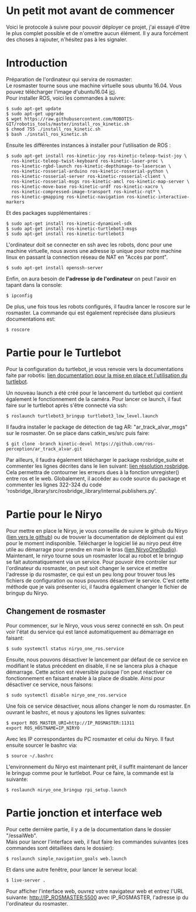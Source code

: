 # Un petit mot avant de commencer
Voici le protocole à suivre pour pouvoir déployer ce projet, j'ai essayé d'être le plus complet possible et de n'omettre aucun élément. Il y aura forcément des choses à rajouter, n'hésitez pas à les signaler.  

# Introduction

Préparation de l'ordinateur qui servira de rosmaster:  
Le rosmaster tourne sous une machine virtuelle sous ubuntu 16.04. Vous pouvez télécharger l'image d'ubuntu16.04 [ici](https://releases.ubuntu.com/16.04.7/ "image ubuntu16").  
Pour installer ROS, voici les commandes à suivre:

    $ sudo apt-get update  
    $ sudo apt-get upgrade  
    $ wget https://raw.githubusercontent.com/ROBOTIS-GIT/robotis_tools/master/install_ros_kinetic.sh  
    $ chmod 755 ./install_ros_kinetic.sh  
    $ bash ./install_ros_kinetic.sh


Ensuite les différentes instances à installer pour l’utilisation de ROS :  

    $ sudo apt-get install ros-kinetic-joy ros-kinetic-teleop-twist-joy \
      ros-kinetic-teleop-twist-keyboard ros-kinetic-laser-proc \
      ros-kinetic-rgbd-launch ros-kinetic-depthimage-to-laserscan \
      ros-kinetic-rosserial-arduino ros-kinetic-rosserial-python \
      ros-kinetic-rosserial-server ros-kinetic-rosserial-client \
      ros-kinetic-rosserial-msgs ros-kinetic-amcl ros-kinetic-map-server \
      ros-kinetic-move-base ros-kinetic-urdf ros-kinetic-xacro \
      ros-kinetic-compressed-image-transport ros-kinetic-rqt* \
      ros-kinetic-gmapping ros-kinetic-navigation ros-kinetic-interactive-markers

Et des packages supplémentaires :

    $ sudo apt-get install ros-kinetic-dynamixel-sdk
    $ sudo apt-get install ros-kinetic-turtlebot3-msgs
    $ sudo apt-get install ros-kinetic-turtlebot3

L'ordinateur doit se connecter en ssh avec les robots, donc pour une machine virtuelle, nous avons une adresse ip unique pour notre machine linux en passant la connection réseau de NAT en "Accès par pont".  

    $ sudo apt-get install openssh-server

Enfin, on aura besoin de **l'adresse ip de l'ordinateur** on peut l'avoir en tapant dans la console:  

    $ ipconfig

De plus, une fois tous les robots configurés, il faudra lancer le roscore sur le rosmaster. La commande qui est également reprécisée dans plusieurs documentations est:

    $ roscore

# Partie pour le Turtlebot
Pour la configuration du turtlebot, je vous renvoie vers la documentations faite par robotis: [lien documentation pour la mise en place et l'utilisation du turtlebot](https://emanual.robotis.com/docs/en/platform/turtlebot3/quick-start/#pc-setup "lien mise en place turtlebot").  

Un nouveau launch a été créé pour le lancement du turtlebot qui contient également le fonctionnement de la caméra. Pour lancer ce launch, il faut faire sur le turtlebot après s'être connecté via ssh:

    $ roslaunch turtlebot3_bringup turtlebot3_low_level.launch 

Il faudra installer le package de détection de tag AR: "ar_track_alvar_msgs" sur le rosmaster. On se place dans catkin_ws/src puis faire:

    $ git clone -branch kinetic-devel https://github.com/ros-perception/ar_track_alvar.git
  
Par ailleurs, il faudra également télécharger le package rosbridge_suite et commenter les lignes décrites dans le lien suivant: [lien résolution rosbridge](https://github.com/RobotWebTools/rosbridge_suite/issues/298 "lien résolution"). Cela permettra de contourner les erreurs dues à la fonction unregister() entre ros et le web. Globalement, il accéder au code source du package et commenter les lignes 322-324 du code 'rosbridge_library/src/rosbridge_library/internal.publishers.py'.

# Partie pour le Niryo

Pour mettre en place le Niryo, je vous conseille de suivre le github du Niryo ([lien vers le github](https://github.com/NiryoRobotics/niryo_one_ros "lien github niryo one")) ou de trouver la documentation de déploiment qui est pour le moment indisponible. Télécharger le logiciel lié au niryo peut être utile au démarrage pour prendre en main le bras ([lien NiryoOneStudio](https://niryo.com/fr/telechargement/ "lien NiryoOneStudio")).  
Maintenant, le niryo tourne sous un rosmaster local au robot et le bringup se fait automatiquement via un service. Pour pouvoir être controler sur l'ordinateur du rosmaster, on peut soit changer le service et mettre l'adresse ip du rosmaster, ce qui est un peu long pour trouver tous les fichiers de configuration ou nous pouvons désactiver le service. C'est cette méthode que je vais présenter ici, il faudra également changer le fichier de bringup du Niryo. 

## Changement de rosmaster
Pour commencer, sur le Niryo, vous vous serez connecté en ssh. On peut voir l'état du service qui est lancé automatiquement au démarrage en faisant:  

    $ sudo systemctl status niryo_one_ros.service 
Ensuite, nous pouvons désactiver le lancement par défaut de ce service en modifiant le status précédent en disable, il ne se lancera plus à chaque démarrage. Cette action est réversible puisque l'on peut réactiver ce fonctionnement en faisant enable à la place de disable. Ainsi pour désactiver ce service, nous faisons:  

    $ sudo systemctl disable niryo_one_ros.service 
Une fois ce service désactiver, nous allons changer le nom du rosmaster. En ouvrant le bashrc, et nous y ajoutons les lignes suivantes:

    $ export ROS_MASTER_URI=http://IP_ROSMASTER:11311
    export ROS_HOSTNAME=IP_NIRYO
Avec les IP correspondantes du PC rosmaster et celui du Niryo. Il faut ensuite sourcer le bashrc via:

    $ source ~/.bashrc

L'environnement du Niryo est maintenant prêt, il suffit maintenant de lancer le bringup comme pour le turtlebot. Pour ce faire, la commande est la suivante:  

    $ roslaunch niryo_one_bringup rpi_setup.launch

# Partie jonction et interface web
Pour cette dernière partie, il y a de la documentation dans le dossier "/essaiWeb".  
Mais pour lancer l'interface web, il faut faire les commandes suivantes (ces commandes sont détaillées dans le dossier):  

    $ roslaunch simple_navigation_goals web.launch
Et dans une autre fenêtre, pour lancer le serveur local:

    $ live-server .
Pour afficher l'interface web, ouvrez votre navigateur web et entrez l'URL suivante:
[http://IP_ROSMASTER:5500](http://IP_ROSMASTER:5500 "lien interface web")  avec IP_ROSMASTER, l'adresse ip du l'ordinateur du rosmaster.
